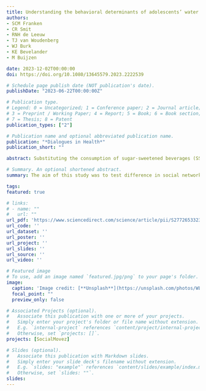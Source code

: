 ```yaml
---
title: Understanding the behavioral determinants of adolescents’ water consumption: A cross-country comparative study
authors:
- SCM Franken
- CR Smit
- RNH de Leeuw
- TJ van Woudenberg
- WJ Burk
- KE Bevelander
- M Buijzen

date: 2023-12-02T00:00:00
doi: https://doi.org/10.1080/13645579.2023.2222539

# Schedule page publish date (NOT publication's date).
publishDate: "2023-06-22T00:00:00Z"

# Publication type.
# Legend: 0 = Uncategorized; 1 = Conference paper; 2 = Journal article;
# 3 = Preprint / Working Paper; 4 = Report; 5 = Book; 6 = Book section;
# 7 = Thesis; 8 = Patent
publication_types: ["2"]

# Publication name and optional abbreviated publication name.
publication: "*Dialogues in Health*"
publication_short: ""

abstract: Substituting the consumption of sugar-sweetened beverages (SSB) with that of water can have a positive effect on adolescents’ health. However, despite the attention on this topic in the Global North, it is relatively understudied in other regions of the world, such as the Caribbean. To guide the development of future interventions, understanding the factors determining water consumption among Caribbean adolescents is important. This study examined the behavioral determinants of water consumption among adolescents in Aruba (the Caribbean) and compared them to those in the Netherlands (Western Europe). We used a theoretical model that integrates the dominant theoretical perspectives in the field of public health, including theories of planned behavior, social norms, and intrinsic motivation. This cross-country study included 1,584 adolescents from Aruba and the Netherlands (52% girls; M = 12.34 years; SD = 2.14). The data were analyzed using regression analyses. This study found that in Aruba, adolescents with higher scores of intrinsic motivation, friends’ descriptive norms, attitudes, and behavioral control regarding water consumption drank more water. Moreover, the associations between water consumption and both intrinsic motivation as well as friends’ descriptive norms for adolescents in Aruba were stronger than those found in the Netherlands. These associations imply that it is even more important for Aruban adolescents than Dutch adolescents to be intrinsically motivated or to perceive their friends often consuming water to drink more water. The cross-country comparison implies that future interventions in Aruba aimed at increasing adolescents’ water consumption as an alternative to SSB should focus on enhancing their intrinsic motivation while considering their friends’ social norms.

# Summary. An optional shortened abstract.
summary: The aim of this study was to test difference in social network interventions between Aruba and the Netherlands

tags:
featured: true

# links:
# - name: ""
#   url: ""
url_pdf: 'https://www.sciencedirect.com/science/article/pii/S2772653323000059/pdfft?md5=c604e2c14190c765f438267f7ab81820&pid=1-s2.0-S2772653323000059-main.pdf'
url_code: ''
url_dataset: ''
url_poster: ''
url_project: ''
url_slides: ''
url_source: ''
url_video: ''

# Featured image
# To use, add an image named `featured.jpg/png` to your page's folder. 
image:
  caption: 'Image credit: [**Unsplash**](https://unsplash.com/photos/WLD2CQuHVhU)'
  focal_point: ""
  preview_only: false

# Associated Projects (optional).
#   Associate this publication with one or more of your projects.
#   Simply enter your project's folder or file name without extension.
#   E.g. `internal-project` references `content/project/internal-project/index.md`.
#   Otherwise, set `projects: []`.
projects: [SocialMovez]

# Slides (optional).
#   Associate this publication with Markdown slides.
#   Simply enter your slide deck's filename without extension.
#   E.g. `slides: "example"` references `content/slides/example/index.md`.
#   Otherwise, set `slides: ""`.
slides:
---
```

